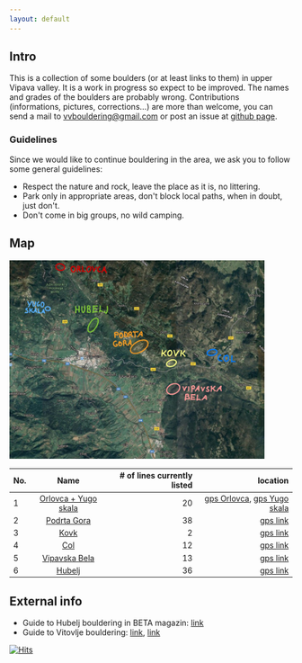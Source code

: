 ```yaml
---
layout: default
---
```



## Intro
This is a collection of some boulders (or at least links to them) in upper Vipava valley.
It is a work in progress so expect to be improved. The names and
grades of the boulders are probably wrong. Contributions (informations, pictures, corrections...)
are more than welcome, you can send a mail to [vvbouldering@gmail.com](mailto:vvbouldering@gmail.com) or post an issue at
[github page](https://github.com/tilenmarc/Vipava-Valley-Bouldering/issues).


### Guidelines
Since we would like to continue bouldering in the area, we ask you to follow some
general guidelines:
* Respect the nature and rock, leave the place as it is, no littering.
* Park only in appropriate areas, don't block local paths, when in doubt, just don't.
* Don't come in big groups, no wild camping.

## Map
<img src="boulders/vv_boldermap.jpg" width="90%"/>


| No.        | Name           | # of lines currently listed  | location 
| --- |:-------------:| -----:| -----: |
| 1   | [Orlovca + Yugo skala](/orlovca.html) | 20 | [gps Orlovca](http://www.google.com/maps/place/45.93408529992609,13.884733930896514), [gps Yugo skala](http://www.google.com/maps/place/45.91065662865047,13.875388080578066)|
| 2   | [Podrta Gora](/podrta_gora.html) | 38 |  [gps link](http://www.google.com/maps/place/45.892432738378844,13.9412306977008) |
| 3   | [Kovk](/kovk.html) | 2 |  [gps link](http://www.google.com/maps/place/45.88397702681159,13.96953529977836) |
| 4   | [Col](/col.html) | 12 |  [gps link](http://www.google.com/maps/place/45.887633761312124,13.998352570817945) |
| 5   | [Vipavska Bela](/vipavska_bela.html) | 13 |  [gps link](http://www.google.com/maps/place/45.86748555942995,13.967332303188574) |
| 6   | [Hubelj](/hubelj.html) | 36 |  [gps link](http://www.google.com/maps/place/45.904059993932236,13.911574939609357) |


## External info
* Guide to Hubelj bouldering in BETA magazin: [link](https://issuu.com/betamag/docs/betamag)
* Guide to Vitovlje bouldering: [link](http://img.sloclimbing.com/wp-content/uploads/2012/02/Bouldering_Vitovlje_2012.pdf), [link](http://www.krimp.si/vitovlje/#1557066366465-fa5dc4c7-8b0f)

[![Hits](https://hits.seeyoufarm.com/api/count/incr/badge.svg?url=https%3A%2F%2Fvv-bouldering.si&count_bg=%2379C83D&title_bg=%23555555&icon=&icon_color=%23E7E7E7&title=hits&edge_flat=false)](https://hits.seeyoufarm.com)